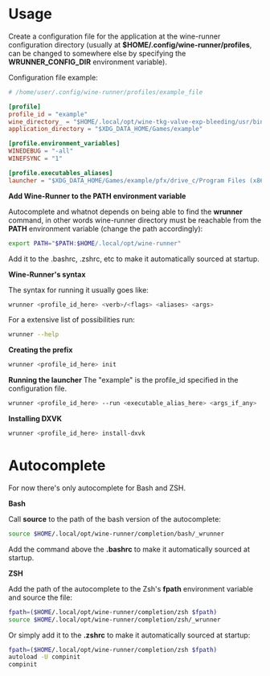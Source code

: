 # **Usage**

Create a configuration file for the application at the wine-runner configuration directory (usually at **$HOME/.config/wine-runner/profiles**, can be changed to somewhere else by specifying the **WRUNNER_CONFIG_DIR** environment variable).

Configuration file example:

```toml
# /home/user/.config/wine-runner/profiles/example_file

[profile]
profile_id = "example"
wine_directory_ = "$HOME/.local/opt/wine-tkg-valve-exp-bleeding/usr/bin"
application_directory = "$XDG_DATA_HOME/Games/example"

[profile.environment_variables]
WINEDEBUG = "-all"
WINEFSYNC = "1"

[profile.executables_aliases]
launcher = "$XDG_DATA_HOME/Games/example/pfx/drive_c/Program Files (x86)/Launcher/Launcher.exe"
```

**Add Wine-Runner to the PATH environment variable**

Autocomplete and whatnot depends on being able to find the **wrunner** command, in other words wine-runner directory must be reachable from the **PATH** environment variable (change the path accordingly):

```sh
export PATH="$PATH:$HOME/.local/opt/wine-runner"
```

Add it to the .bashrc, .zshrc, etc to make it automatically sourced at startup.

**Wine-Runner's syntax**

The syntax for running it usually goes like:

```sh
wrunner <profile_id_here> <verb>/<flags> <aliases> <args>

```

For a extensive list of possibilities run:

```sh
wrunner --help
```

**Creating the prefix**

```sh
wrunner <profile_id_here> init
```

**Running the launcher**
The "example" is the profile_id specified in the configuration file.

```sh
wrunner <profile_id_here> --run <executable_alias_here> <args_if_any>
```

**Installing DXVK**

```sh
wrunner <profile_id_here> install-dxvk
```

# **Autocomplete**

For now there's only autocomplete for Bash and ZSH.

**Bash**

Call **source** to the path of the bash version of the autocomplete:

```sh
source $HOME/.local/opt/wine-runner/completion/bash/_wrunner
```

Add the command above the **.bashrc** to make it automatically sourced at startup.

**ZSH**

Add the path of the autocomplete to the Zsh's **fpath** environment variable and source the file:

```sh
fpath=($HOME/.local/opt/wine-runner/completion/zsh $fpath)
source $HOME/.local/opt/wine-runner/completion/zsh/_wrunner
```

Or simply add it to the **.zshrc** to make it automatically sourced at startup:

```sh
fpath=($HOME/.local/opt/wine-runner/completion/zsh $fpath)
autoload -U compinit
compinit
```
